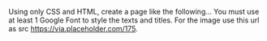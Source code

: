 Using only CSS and HTML, create a page like the following...
You must use at least 1 Google Font to style the texts and titles.
For the image use this url as src https://via.placeholder.com/175.
